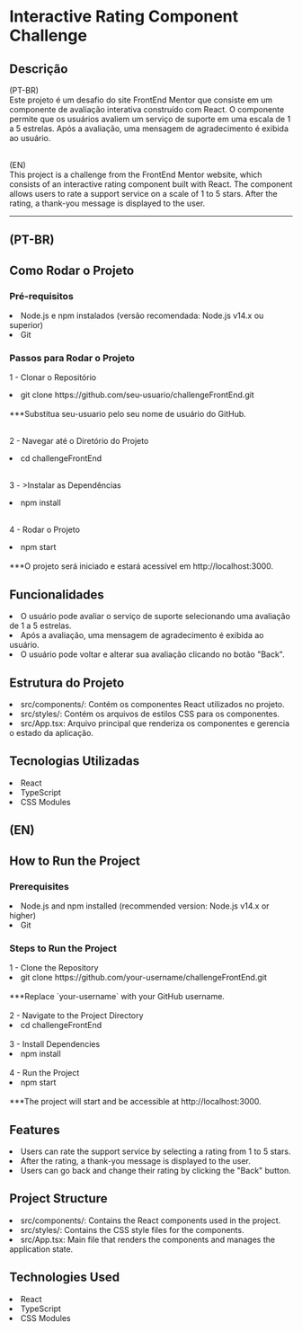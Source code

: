 <h1>Interactive Rating Component Challenge</h1>

<h2>Descrição</h2>
(PT-BR)<br>
Este projeto é um desafio do site FrontEnd Mentor que consiste em um componente de avaliação interativa construído com React. O componente permite que os usuários avaliem um serviço de suporte em uma escala de 1 a 5 estrelas. Após a avaliação, uma mensagem de agradecimento é exibida ao usuário.

<br>
<br>

(EN)<br>
This project is a challenge from the FrontEnd Mentor website, which consists of an interactive rating component built with React. The component allows users to rate a support service on a scale of 1 to 5 stars. After the rating, a thank-you message is displayed to the user.

<hr>

<h2>(PT-BR)</h2>

<h2>Como Rodar o Projeto</h2>

<h3>Pré-requisitos</h3>

<li>Node.js e npm instalados (versão recomendada: Node.js v14.x ou superior)</li>
<li>Git</li>

<h3>Passos para Rodar o Projeto</h3>

1 - Clonar o Repositório
<li>git clone https://github.com/seu-usuario/challengeFrontEnd.git</li> <br>
***Substitua seu-usuario pelo seu nome de usuário do GitHub. <br>
<br>

2 - Navegar até o Diretório do Projeto
<li>cd challengeFrontEnd</li>
<br>

3 - >Instalar as Dependências
<li>npm install</li>
<br>

4 - Rodar o Projeto
<li>npm start</li> <br>
***O projeto será iniciado e estará acessível em http://localhost:3000.
<br>

<h2>Funcionalidades</h2>
<li>O usuário pode avaliar o serviço de suporte selecionando uma avaliação de 1 a 5 estrelas.
<li>Após a avaliação, uma mensagem de agradecimento é exibida ao usuário.
<li>O usuário pode voltar e alterar sua avaliação clicando no botão "Back".
<br>

<h2>Estrutura do Projeto</h2>
<li>src/components/: Contém os componentes React utilizados no projeto.
<li>src/styles/: Contém os arquivos de estilos CSS para os componentes.
<li>src/App.tsx: Arquivo principal que renderiza os componentes e gerencia o estado da aplicação.
<br>
  
<h2>Tecnologias Utilizadas</h2>
<li>React
<li>TypeScript
<li>CSS Modules

<h2>(EN)</h2>

<h2>How to Run the Project</h2>
<h3>Prerequisites</h3>
<li>Node.js and npm installed (recommended version: Node.js v14.x or higher)</li>
<li>Git</li>
<h3>Steps to Run the Project</h3>
1 - Clone the Repository

<li>git clone https://github.com/your-username/challengeFrontEnd.git</li> <br>
***Replace `your-username` with your GitHub username. <br>
<br>
2 - Navigate to the Project Directory

<li>cd challengeFrontEnd</li>
<br>
3 - Install Dependencies

<li>npm install</li>
<br>
4 - Run the Project

<li>npm start</li> <br>
***The project will start and be accessible at http://localhost:3000.
<br>
<h2>Features</h2>
<li>Users can rate the support service by selecting a rating from 1 to 5 stars.
<li>After the rating, a thank-you message is displayed to the user.
<li>Users can go back and change their rating by clicking the "Back" button.
<br>
<h2>Project Structure</h2>
<li>src/components/: Contains the React components used in the project.
<li>src/styles/: Contains the CSS style files for the components.
<li>src/App.tsx: Main file that renders the components and manages the application state.
<br>
<h2>Technologies Used</h2>
<li>React
<li>TypeScript
<li>CSS Modules
